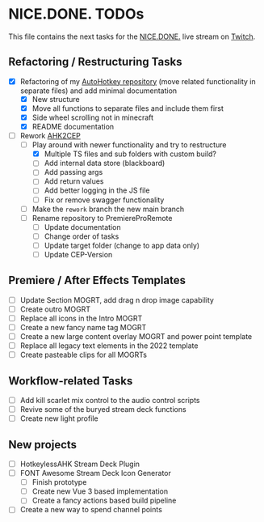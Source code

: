 # NICE.DONE. TODOs
This file contains the next tasks for the [NICE.DONE.](https://github.com/sebinside/nice.done.) live stream on [Twitch](https://skate702.tv).

## Refactoring / Restructuring Tasks
* [x] Refactoring of my [AutoHotkey repository](https://github.com/sebinside/AutoHotkeyScripts) (move related functionality in separate files) and add minimal documentation
    * [x] New structure
    * [x] Move all functions to separate files and include them first
    * [x] Side wheel scrolling not in minecraft
    * [x] README documentation
* [ ] Rework [AHK2CEP](https://github.com/sebinside/AHK2PremiereCEP)
  * [ ] Play around with newer functionality and try to restructure
    * [x] Multiple TS files and sub folders with custom build?
    * [ ] Add internal data store (blackboard)
    * [ ] Add passing args
    * [ ] Add return values
    * [ ] Add better logging in the JS file
    * [ ] Fix or remove swagger functionality
  * [ ] Make the `rework` branch the new main branch
  * [ ] Rename repository to PremiereProRemote
    * [ ] Update documentation
    * [ ] Change order of tasks
    * [ ] Update target folder (change to app data only)
    * [ ] Update CEP-Version

## Premiere / After Effects Templates
* [ ] Update Section MOGRT, add drag n drop image capability
* [ ] Create outro MOGRT
* [ ] Replace all icons in the Intro MOGRT
* [ ] Create a new fancy name tag MOGRT
* [ ] Create a new large content overlay MOGRT and power point template
* [ ] Replace all legacy text elements in the 2022 template
* [ ] Create pasteable clips for all MOGRTs

## Workflow-related Tasks
* [ ] Add kill scarlet mix control to the audio control scripts
* [ ] Revive some of the buryed stream deck functions
* [ ] Create new light profile

## New projects
* [ ] HotkeylessAHK Stream Deck Plugin
* [ ] FONT Awesome Stream Deck Icon Generator
  * [ ] Finish prototype
  * [ ] Create new Vue 3 based implementation
  * [ ] Create a fancy actions based build pipeline
* [ ] Create a new way to spend channel points
